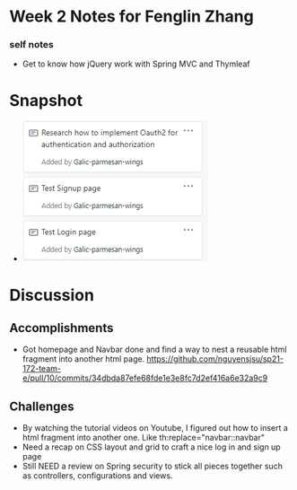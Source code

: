 # Week 2 Notes for Fenglin Zhang

### self notes
* Get to know how jQuery work with Spring MVC and Thymleaf

# Snapshot
* ![pic2](images/task_cards.png)

# Discussion

## Accomplishments 
* Got homepage and Navbar done and find a way to nest a reusable html fragment into another html page.
  https://github.com/nguyensjsu/sp21-172-team-e/pull/10/commits/34dbda87efe68fde1e3e8fc7d2ef416a6e32a9c9
## Challenges

* By watching the tutorial videos on Youtube, I figured out how to insert a html fragment into another one. Like th:replace="navbar::navbar"
* Need a recap on CSS layout and grid to craft a nice log in and sign up page
* Still NEED a review on Spring security to stick all pieces together such as controllers, configurations and views.
